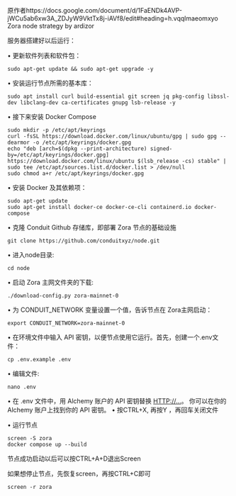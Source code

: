 原作者https://docs.google.com/document/d/1FaENDk4AVP-jWCu5ab6xw3A_ZDJyW9VktTx8j-iAVf8/edit#heading=h.vqqlmaeomxyo
Zora node strategy by ardizor

服务器搭建好以后运行：

• 更新软件列表和软件包：

```
sudo apt-get update && sudo apt-get upgrade -y
```

• 安装运行节点所需的基本库：

```
sudo apt install curl build-essential git screen jq pkg-config libssl-dev libclang-dev ca-certificates gnupg lsb-release -y
```

• 接下来安装 Docker Compose

```
sudo mkdir -p /etc/apt/keyrings
curl -fsSL https://download.docker.com/linux/ubuntu/gpg | sudo gpg --dearmor -o /etc/apt/keyrings/docker.gpg
echo "deb [arch=$(dpkg --print-architecture) signed-by=/etc/apt/keyrings/docker.gpg] https://download.docker.com/linux/ubuntu $(lsb_release -cs) stable" | sudo tee /etc/apt/sources.list.d/docker.list > /dev/null
sudo chmod a+r /etc/apt/keyrings/docker.gpg
```

• 安装 Docker 及其依赖项：

```
sudo apt-get update
sudo apt-get install docker-ce docker-ce-cli containerd.io docker-compose
```

• 克隆 Conduit Github 存储库，即部署 Zora 节点的基础设施

```
git clone https://github.com/conduitxyz/node.git
```

• 进入node目录:

```
cd node
```

• 启动 Zora 主网文件夹的下载:

```
./download-config.py zora-mainnet-0
```

• 为 CONDUIT_NETWORK 变量设置一个值，告诉节点在 Zora主网启动：

```
export CONDUIT_NETWORK=zora-mainnet-0
```

• 在环境文件中输入 API 密钥，以便节点使用它运行。首先，创建一个.env文件：

```
cp .env.example .env
```

• 编辑文件:

```
nano .env
```

• 在 .env 文件中，用 Alchemy 账户的 API 密钥替换 <HTTP://...>。
  你可以在你的 Alchemy 账户上找到你的 API 密钥。
• 按CTRL+X, 再按Y ，再回车关闭文件

• 运行节点

```
screen -S zora
docker compose up --build
```

节点成功启动以后可以按CTRL+A+D退出Screen

如果想停止节点，先恢复screen，再按CTRL+C即可

```
screen -r zora
```
